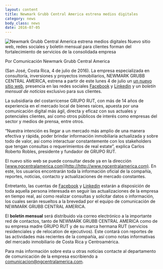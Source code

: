 ```yaml
---
layout: content
title: Newmark Grubb Central America estrena medios digitales
category: news
body_class: news
date: 2016-07-05
---
```

![Newmark Grubb Central America estrena medios digitales](/images/news-images/redes-sociales.png "Logo Title Text 1")
Nuevo sitio web, redes sociales y boletín mensual para clientes forman del fortalecimiento de servicios de la consolidada empresa

Por Comunicación Newmark Grubb Central America

(San José, Costa Rica, 4 de julio de 2016). La empresa especializada en consultoría, inversiones y proyectos inmobiliarios, NEWMARK GRUBB CENTRAL AMERICA, estrena a partir de este lunes 4 de julio un [un nuevo sitio web](http://ngcentralamerica.com/), presencia en las redes sociales [Facebook](https://www.facebook.com/Newmark-Grubb-Central-America-287500871601472) y [Linkedin](https://www.linkedin.com/company/newmark-grubb-central-america) y un _boletín mensual de noticias_ exclusivo para sus clientes.

La subsidiaria del costarricense GRUPO RUT, con más de 14 años de experiencia en el mercado local de bienes raíces, apuesta por una comunicación digital más ágil, directa y eficaz con sus actuales y potenciales clientes, así como otros públicos de interés como empresas del sector y medios de prensa, entre otros.

“Nuestra intención es llegar a un mercado más amplio de una manera efectiva y rápida, poder brindar información inmobiliaria actualizada y sobre todo de valor, así como interactuar constantemente con los stakeholders que tengan consultas o requerimientos de real estate”, explica Carlos Roberto Robles, presidente y fundador de GRUPO RUT.

El nuevo sitio web se puede consultar desde ya en la dirección [www.ngcentralamerica.com](http://http://www.ngcentralamerica.com). En este, los usuarios encontrarán toda la información oficial de la compañía, reportes, noticias, contacto y actualizaciones de mercado constantes.

Entretanto, las cuentas de [Facebook](https://www.facebook.com/Newmark-Grubb-Central-America-287500871601472) y [Linkedin](https://www.linkedin.com/company/newmark-grubb-central-america) estarán a disposición de toda aquella persona interesada en seguir las actualizaciones de la empresa en tiempo real, así como realizar consultas y solicitar datos o información, los cuales serán resueltos a la brevedad por el equipo de comunicación de NEWMARK GRUBB CENTRAL AMERICA.

El __boletín mensual__ será distribuido vía correo electrónico a la importante red de contactos, tanto de NEWMARK GRUBB CENTRAL AMERICA como de su empresa madre GRUPO RUT y de su marca hermana RUT (servicios residenciales y de relocation de ejecutivos). Este contará con reportes de las actividades más recientes de la compañía, así como notas informativas del mercado inmobiliario de Costa Rica y Centroamérica.

Para más información sobre esta u otras noticias contacte al departamento de comunicación de la empresa escribiendo a [comunicacion@ngcentralamerica.com](mailto:comunicacion@ngcentralamerica.com).
